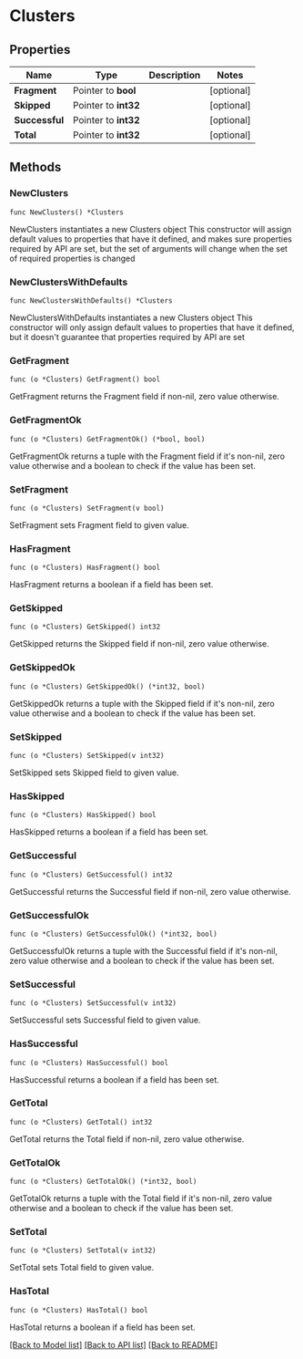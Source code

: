 # Clusters

## Properties

Name | Type | Description | Notes
------------ | ------------- | ------------- | -------------
**Fragment** | Pointer to **bool** |  | [optional] 
**Skipped** | Pointer to **int32** |  | [optional] 
**Successful** | Pointer to **int32** |  | [optional] 
**Total** | Pointer to **int32** |  | [optional] 

## Methods

### NewClusters

`func NewClusters() *Clusters`

NewClusters instantiates a new Clusters object
This constructor will assign default values to properties that have it defined,
and makes sure properties required by API are set, but the set of arguments
will change when the set of required properties is changed

### NewClustersWithDefaults

`func NewClustersWithDefaults() *Clusters`

NewClustersWithDefaults instantiates a new Clusters object
This constructor will only assign default values to properties that have it defined,
but it doesn't guarantee that properties required by API are set

### GetFragment

`func (o *Clusters) GetFragment() bool`

GetFragment returns the Fragment field if non-nil, zero value otherwise.

### GetFragmentOk

`func (o *Clusters) GetFragmentOk() (*bool, bool)`

GetFragmentOk returns a tuple with the Fragment field if it's non-nil, zero value otherwise
and a boolean to check if the value has been set.

### SetFragment

`func (o *Clusters) SetFragment(v bool)`

SetFragment sets Fragment field to given value.

### HasFragment

`func (o *Clusters) HasFragment() bool`

HasFragment returns a boolean if a field has been set.

### GetSkipped

`func (o *Clusters) GetSkipped() int32`

GetSkipped returns the Skipped field if non-nil, zero value otherwise.

### GetSkippedOk

`func (o *Clusters) GetSkippedOk() (*int32, bool)`

GetSkippedOk returns a tuple with the Skipped field if it's non-nil, zero value otherwise
and a boolean to check if the value has been set.

### SetSkipped

`func (o *Clusters) SetSkipped(v int32)`

SetSkipped sets Skipped field to given value.

### HasSkipped

`func (o *Clusters) HasSkipped() bool`

HasSkipped returns a boolean if a field has been set.

### GetSuccessful

`func (o *Clusters) GetSuccessful() int32`

GetSuccessful returns the Successful field if non-nil, zero value otherwise.

### GetSuccessfulOk

`func (o *Clusters) GetSuccessfulOk() (*int32, bool)`

GetSuccessfulOk returns a tuple with the Successful field if it's non-nil, zero value otherwise
and a boolean to check if the value has been set.

### SetSuccessful

`func (o *Clusters) SetSuccessful(v int32)`

SetSuccessful sets Successful field to given value.

### HasSuccessful

`func (o *Clusters) HasSuccessful() bool`

HasSuccessful returns a boolean if a field has been set.

### GetTotal

`func (o *Clusters) GetTotal() int32`

GetTotal returns the Total field if non-nil, zero value otherwise.

### GetTotalOk

`func (o *Clusters) GetTotalOk() (*int32, bool)`

GetTotalOk returns a tuple with the Total field if it's non-nil, zero value otherwise
and a boolean to check if the value has been set.

### SetTotal

`func (o *Clusters) SetTotal(v int32)`

SetTotal sets Total field to given value.

### HasTotal

`func (o *Clusters) HasTotal() bool`

HasTotal returns a boolean if a field has been set.


[[Back to Model list]](../README.md#documentation-for-models) [[Back to API list]](../README.md#documentation-for-api-endpoints) [[Back to README]](../README.md)


